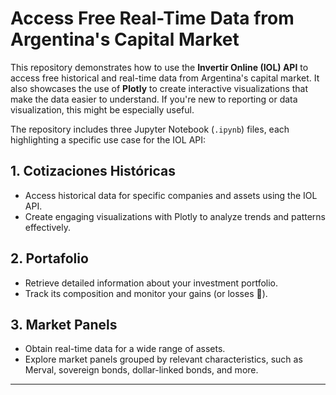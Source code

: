 # Access Free Real-Time Data from Argentina's Capital Market

This repository demonstrates how to use the **Invertir Online (IOL) API** to access free historical and real-time data from Argentina's capital market. It also showcases the use of **Plotly** to create interactive visualizations that make the data easier to understand. If you're new to reporting or data visualization, this might be especially useful.

The repository includes three Jupyter Notebook (`.ipynb`) files, each highlighting a specific use case for the IOL API:

## 1. Cotizaciones Históricas
- Access historical data for specific companies and assets using the IOL API.
- Create engaging visualizations with Plotly to analyze trends and patterns effectively.

## 2. Portafolio
- Retrieve detailed information about your investment portfolio.
- Track its composition and monitor your gains (or losses 🙁).

## 3. Market Panels
- Obtain real-time data for a wide range of assets.
- Explore market panels grouped by relevant characteristics, such as Merval, sovereign bonds, dollar-linked bonds, and more.

---
